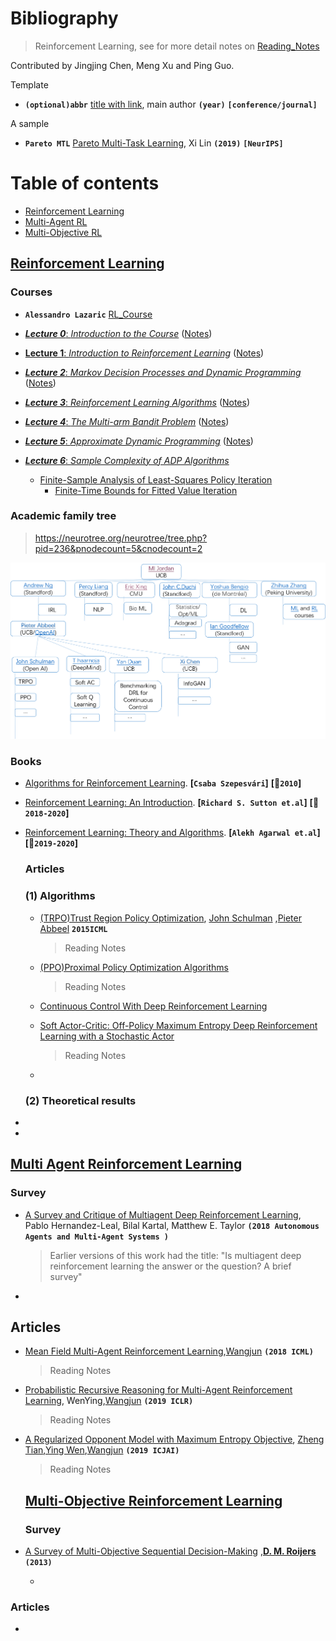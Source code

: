 
# Bibliography

  > Reinforcement Learning, see for more detail notes on [Reading_Notes](./Reading_Notes.md)

  Contributed by Jingjing Chen, Meng Xu and Ping Guo.

  

  Template

  - **`(optional)abbr`** [title with link](https://arxiv.org/), main author **`(year)`** **`[conference/journal]`**

  A sample

  - **`Pareto MTL`** [Pareto Multi-Task Learning](https://arxiv.org/abs/1912.12854), Xi Lin **`(2019)`** **`[NeurIPS]`**

  

  # Table of contents

  - [Reinforcement Learning](#RL)
  - [Multi-Agent RL](#Multi-Agent-RL)
  - [Multi-Objective RL](#Multi-Objective-RL)

  ## [Reinforcement Learning](#Table-of-contents)

  ### Courses

  - **`Alessandro Lazaric`** [RL_Course](http://researchers.lille.inria.fr/~lazaric/Webpage/MVA-RL_Course14.html)
- [***Lecture 0***: *Introduction to the Course*](http://researchers.lille.inria.fr/~lazaric/Webpage/MVA-RL_Course16_files/slides-course-ext.pdf) ([Notes](http://researchers.lille.inria.fr/~lazaric/Webpage/MVA-RL_Course14_files/notes-course.pdf))
  
- [**Lecture 1**: *Introduction to Reinforcement Learning*](http://researchers.lille.inria.fr/~lazaric/Webpage/MVA-RL_Course14_files/slides-lecture-01-handout.pdf) ([Notes](http://researchers.lille.inria.fr/~lazaric/Webpage/MVA-RL_Course14_files/notes-lecture-01.pdf))
  
- [***Lecture 2***: *Markov Decision Processes and Dynamic Programming*](http://researchers.lille.inria.fr/~lazaric/Webpage/MVA-RL_Course14_files/slides-lecture-02-handout.pdf) ([Notes](http://researchers.lille.inria.fr/~lazaric/Webpage/MVA-RL_Course14_files/notes-lecture-02.pdf))
  
- [***Lecture 3***: *Reinforcement Learning Algorithms*](http://researchers.lille.inria.fr/~lazaric/Webpage/MVA-RL_Course14_files/slides-lecture-03-handout.pdf) ([Notes](http://researchers.lille.inria.fr/~lazaric/Webpage/MVA-RL_Course14_files/notes-lecture-03.pdf))
  
- [***Lecture 4***: *The Multi-arm Bandit Problem*](http://researchers.lille.inria.fr/~lazaric/Webpage/MVA-RL_Course14_files/slides-lecture-04.pdf) ([Notes](http://researchers.lille.inria.fr/~lazaric/Webpage/MVA-RL_Course14_files/notes-lecture-04.pdf))
  
- [***Lecture 5***: *Approximate Dynamic Programming*](http://researchers.lille.inria.fr/~lazaric/Webpage/MVA-RL_Course14_files/slides-lecture-05-handout.pdf) ([Notes](http://researchers.lille.inria.fr/~lazaric/Webpage/MVA-RL_Course14_files/notes-lecture-05.pdf))
  
- [***Lecture 6***: *Sample Complexity of ADP Algorithms*](http://researchers.lille.inria.fr/~lazaric/Webpage/MVA-RL_Course14_files/slides-lecture-06-handout.pdf) 
  
  * [Finite-Sample Analysis of Least-Squares Policy Iteration](http://researchers.lille.inria.fr/~lazaric/Webpage/MVA-RL_Course14_files/lazaric12a.pdf)
    * [Finite-Time Bounds for Fitted Value Iteration](https://jmlr.org/papers/volume9/munos08a/munos08a.pdf)


### Academic family tree

> https://neurotree.org/neurotree/tree.php?pid=236&pnodecount=5&cnodecount=2

![](./img1.png)

### Books

- [Algorithms for Reinforcement Learning](https://sites.ualberta.ca/~szepesva/RLBook.html). **[`Csaba Szepesvári`]**  **[:date:`2010`]**
- [Reinforcement Learning: An Introduction](http://incompleteideas.net/book/the-book.html). **[`Richard S. Sutton et.al`]** **[:date:`2018-2020`]**
- [Reinforcement Learning: Theory and Algorithms](https://rltheorybook.github.io/). **[`Alekh Agarwal et.al`]** **[:date:`2019-2020`]** 

  ### Articles

  ### (1) Algorithms

  * [(TRPO)Trust Region Policy Optimization](https://arxiv.org/pdf/1502.05477.pdf),  [John Schulman](http://joschu.net/publications.html) ,[Pieter Abbeel](http://people.eecs.berkeley.edu/~pabbeel/) **`2015ICML`**

    > Reading Notes

  * [(PPO)Proximal Policy Optimization Algorithms](https://arxiv.org/pdf/1707.06347.pdf)

    > Reading Notes

  * [Continuous Control With Deep Reinforcement Learning](https://arxiv.org/pdf/1509.02971.pdf)

  * [Soft Actor-Critic: Off-Policy Maximum Entropy Deep Reinforcement Learning with a Stochastic Actor](https://arxiv.org/pdf/1801.01290.pdf)

    > Reading Notes

  * 

  ### (2) Theoretical results

* 

* 

  
  
  ## 

## [Multi Agent Reinforcement Learning](#Table-of-contents)

  ### Survey

  - [A Survey and Critique of Multiagent Deep Reinforcement Learning](https://arxiv.org/abs/1810.05587), Pablo Hernandez-Leal, Bilal Kartal, Matthew E. Taylor **`(2018 Autonomous Agents and Multi-Agent Systems )`**

    >  Earlier versions of this work had the title: "Is multiagent deep reinforcement learning the answer or the question? A brief survey"

* 



  ## Articles

  * [Mean Field Multi-Agent Reinforcement Learning](https://arxiv.org/pdf/1802.05438.pdf),[Wangjun](http://www0.cs.ucl.ac.uk/staff/jun.wang/) **`(2018 ICML)`**

    > Reading Notes

  * [Probabilistic Recursive Reasoning for Multi-Agent Reinforcement Learning](https://arxiv.org/abs/1901.09207), WenYing,[Wangjun](http://www0.cs.ucl.ac.uk/staff/jun.wang/) **`(2019 ICLR)`** 

    >Reading Notes

* [A Regularized Opponent Model with Maximum Entropy Objective](https://arxiv.org/abs/1905.08087), [Zheng Tian](https://arxiv.org/search/cs?searchtype=author&query=Tian%2C+Z),[Ying Wen](https://arxiv.org/search/cs?searchtype=author&query=Wen%2C+Y),[Wangjun](http://www0.cs.ucl.ac.uk/staff/jun.wang/) **`(2019 ICJAI)`**  

  > Reading Notes



  ## [Multi-Objective Reinforcement Learning](#Table-of-contents)

  ### Survey

* [A Survey of Multi-Objective Sequential Decision-Making](https://www.jair.org/index.php/jair/article/view/10836/25862) ,[**D. M. Roijers**](http://roijers.info/pub.html) **`(2013)`**

  - 

  

### Articles

- 